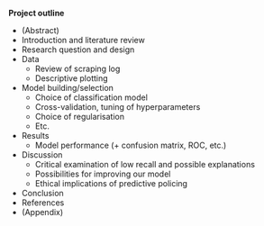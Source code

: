 **Project outline**

- (Abstract)
- Introduction and literature review
- Research question and design
- Data
	- Review of scraping log
	- Descriptive plotting
- Model building/selection
	- Choice of classification model
	- Cross-validation, tuning of hyperparameters
	- Choice of regularisation
	- Etc.
- Results
	- Model performance (+ confusion matrix, ROC, etc.)
- Discussion
	- Critical examination of low recall and possible explanations
	- Possibilities for improving our model
	- Ethical implications of predictive policing
- Conclusion
- References
- (Appendix)